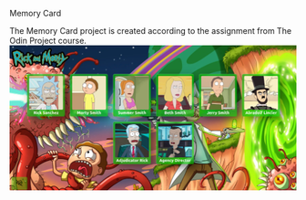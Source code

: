 Memory Card

The Memory Card project is created according to the assignment from The Odin Project course.
![Alt text](/src/assets/memorycardreadme.png)